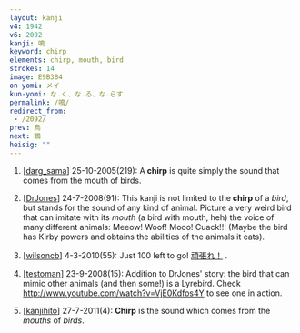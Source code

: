 ```yaml
---
layout: kanji
v4: 1942
v6: 2092
kanji: 鳴
keyword: chirp
elements: chirp, mouth, bird
strokes: 14
image: E9B3B4
on-yomi: メイ
kun-yomi: な.く、な.る、な.らす
permalink: /鳴/
redirect_from:
 - /2092/
prev: 鳥
next: 鶴
heisig: ""
---
```


1) [<a href="http://kanji.koohii.com/profile/darg_sama">darg_sama</a>] 25-10-2005(219): A<strong> chirp</strong> is quite simply the sound that comes from the mouth of birds.

2) [<a href="http://kanji.koohii.com/profile/DrJones">DrJones</a>] 24-7-2008(91): This kanji is not limited to the<strong> chirp</strong> of a <em>bird</em>, but stands for the sound of any kind of animal. Picture a very weird bird that can imitate with its <em>mouth</em> (a bird with mouth, heh) the voice of many different animals: Meeow! Woof! Mooo! Cuack!!! (Maybe the bird has Kirby powers and obtains the abilities of the animals it eats).

3) [<a href="http://kanji.koohii.com/profile/wilsoncb">wilsoncb</a>] 4-3-2010(55): Just 100 left to go! <a href="midori://search?text=頑張れ！">頑張れ！</a> .

4) [<a href="http://kanji.koohii.com/profile/testoman">testoman</a>] 23-9-2008(15): Addition to DrJones&#039; story: the bird that can mimic other animals (and then some!) is a Lyrebird. Check <a href="http://www.youtube.com/watch?v=VjE0Kdfos4Y">http://www.youtube.com/watch?v=VjE0Kdfos4Y</a> to see one in action.

5) [<a href="http://kanji.koohii.com/profile/kanjihito">kanjihito</a>] 27-7-2011(4): <strong>Chirp</strong> is the sound which comes from the <em>mouths</em> of <em>birds</em>.

